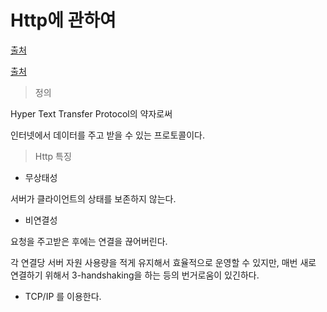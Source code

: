 # Http에 관하여



[출처](https://www.zerocho.com/category/HTTP/post/5b344f3af94472001b17f2da)

[출처](https://365kim.tistory.com/127?category=458296)



> 정의

Hyper Text Transfer Protocol의 약자로써

인터넷에서 데이터를 주고 받을 수 있는 프로토콜이다.







> Http 특징

- 무상태성

서버가 클라이언트의 상태를 보존하지 않는다.

- 비연결성

요청을 주고받은 후에는 연결을 끊어버린다. 

각 연결당 서버 자원 사용량을 적게 유지해서 효율적으로 운영할 수 있지만, 매번 새로 연결하기 위해서 3-handshaking을 하는 등의 번거로움이 있긴하다.

- TCP/IP 를 이용한다.

  

